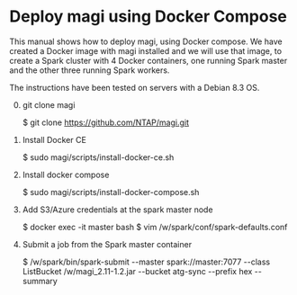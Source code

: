 # Deploy magi using Docker Compose

This manual shows how to deploy magi, using Docker compose. We have created a Docker image with magi installed and we will use that image, to create a Spark cluster with 4 Docker containers, one running Spark master and the other three running Spark workers. 

The instructions have been tested on servers with a Debian 8.3 OS. 

0. git clone magi

	$ git clone https://github.com/NTAP/magi.git

1. Install Docker CE 

	$ sudo magi/scripts/install-docker-ce.sh

2. Install docker compose

	$ sudo magi/scripts/install-docker-compose.sh

3. Add S3/Azure credentials at the spark master node

	$ docker exec -it master bash
	$ vim /w/spark/conf/spark-defaults.conf

4. Submit a job from the Spark master container

	$ /w/spark/bin/spark-submit --master spark://master:7077 --class ListBucket /w/magi_2.11-1.2.jar --bucket atg-sync --prefix hex --summary


